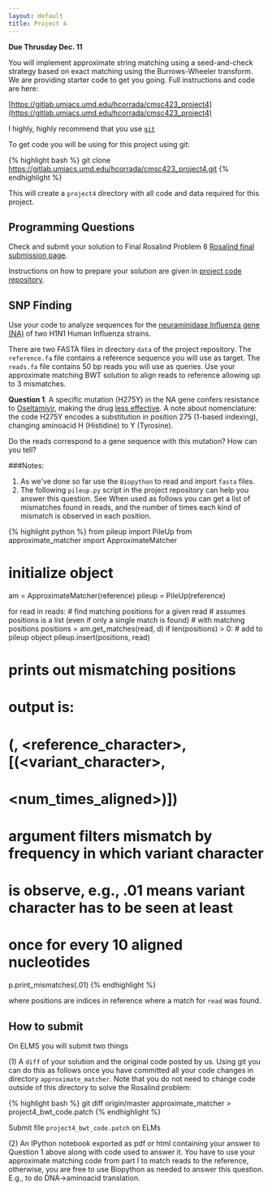 ```yaml
---
layout: default
title: Project 4
---
```


**Due Thrusday Dec. 11**

You will implement approximate string matching using a
seed-and-check strategy based on exact matching using the
Burrows-Wheeler transform. We are providing starter code
to get you going. Full instructions and code are here:

[https://gitlab.umiacs.umd.edu/hcorrada/cmsc423_project4](https://gitlab.umiacs.umd.edu/hcorrada/cmsc423_project4)

I highly, highly recommend that you use [`git`](https://git-scm.com/book/en/v1/Getting-Started)

To get code you will be using for this project using git:

{% highlight bash %}
git clone https://gitlab.umiacs.umd.edu/hcorrada/cmsc423_project4.git
{% endhighlight %}

This will create a `project4` directory with all code and data required for this project.

## Programming Questions ##

Check and submit your solution to Final Rosalind Problem 8
[Rosalind final submission page](http://rosalind.info/classes/233/).

Instructions on how to prepare your solution are given in
[project code repository](https://gitlab.umiacs.umd.edu/hcorrada/cmsc423_project4).

## SNP Finding ##

Use your code  to analyze sequences for the [neuraminidase Influenza gene (NA)](http://en.wikipedia.org/wiki/Influenza_neuraminidase) of
two H1N1 Human Influenza strains.

There are two FASTA files in directory `data` of the project repository. The `reference.fa` file contains a reference sequence you will use as target. The `reads.fa` file contains 50 bp reads you will use as queries. Use your approximate matching BWT solution to align reads to reference allowing up to 3 mismatches.

**Question 1**. A specific mutation (H275Y) in the NA gene confers resistance to [Oseltamivir](http://en.wikipedia.org/wiki/Neuraminidase_inhibitors), making
the drug [less effective](http://www.ncbi.nlm.nih.gov/pubmed/22837199). A note about nomenclature: the code H275Y
encodes a substitution in position 275 (1-based indexing), changing aminoacid H (Histidine) to Y (Tyrosine).

Do the reads correspond to a gene sequence with this mutation? How can you tell?

###Notes:

1. As we've done so far use the `Biopython` to read and import `fasta` files.
2. The following `pileup.py` script in the project repository can help you answer this question. See
When used as follows you can get a list of mismatches found in reads, and the number of times each kind of mismatch is observed in each position.

{% highlight python %}
from pileup import PileUp
from approximate_matcher import ApproximateMatcher

# initialize object
am = ApproximateMatcher(reference)
pileup = PileUp(reference)

for read in reads:
	# find matching positions for a given read
	# assumes positions is a list (even if only a single match is found)
	# with matching positions
	positions = am.get_matches(read, d)
	if len(positions) > 0:
		# add to pileup object
		pileup.insert(positions, read)

# prints out mismatching positions
# output is:
# (<position>, <reference_character>, [(<variant_character>,
# <num_times_aligned>)])
# argument filters mismatch by frequency in which variant character
# is observe, e.g., .01 means variant character has to be seen at least
# once for every 10 aligned nucleotides
p.print_mismatches(.01)
{% endhighlight %}

where positions are indices in reference where a match for `read` was found.

## How to submit ##

On ELMS you will submit two things

(1) A `diff` of your solution and the original code posted by us. Using git you can do this as follows
once you have committed all your code changes in directory `approximate_matcher`. Note that you do not need to change code outside of this directory to solve the Rosalind problem:

{% highlight bash %}
git diff origin/master approximate_matcher > project4_bwt_code.patch
{% endhighlight %}

Submit file `project4_bwt_code.patch` on ELMs

(2) An IPython notebook exported as pdf or html containing your answer to Question 1 above along with code used to answer it.
You have to use your approximate matching code from part I to match reads to the reference, otherwise, you are free to use Biopython as needed to answer this question. E.g., to do DNA->aminoacid translation.
